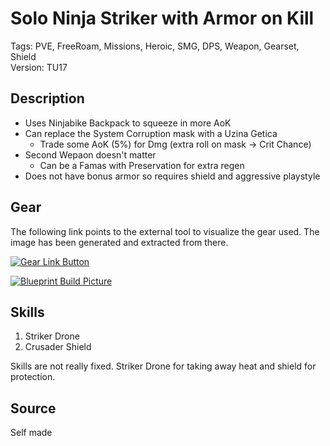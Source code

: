 # Solo Ninja Striker with Armor on Kill 

Tags: PVE, FreeRoam, Missions, Heroic, SMG, DPS, Weapon, Gearset, Shield  
Version: TU17

## Description

* Uses Ninjabike Backpack to squeeze in more AoK
* Can replace the System Corruption mask with a Uzina Getica
  * Trade some AoK (5%) for Dmg (extra roll on mask -> Crit Chance)
* Second Wepaon doesn't matter
  * Can be a Famas with Preservation for extra regen
* Does not have bonus armor so requires shield and aggressive playstyle

## Gear

The following link points to the external tool to visualize the gear used.
The image has been generated and extracted from there.

[![Gear Link Button]({{site.baseurl}}/assets/images/gear-button.png)](https://mxswat.github.io/mx-division-builds/#/EwTgtAzGAMbHNG2U1yBcBWTqCMZ9cIUSFSNNZ4p58AWOtJ89ADkkX3OefVA9hce3En3BRBwqRmDEwjAGyF4wWHIDsEtOhHSd03tCA)

[![Blueprint Build Picture]({{site.baseurl}}/assets/images/Solo-Ninja-Striker-PVE-AoK.png)]({{site.baseurl}}/assets/images/Solo-Ninja-Striker-PVE-AoK.png)

## Skills

1. Striker Drone
2. Crusader Shield

Skills are not really fixed. Striker Drone for taking away heat and shield for protection.

## Source

Self made